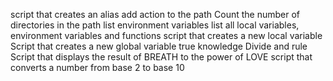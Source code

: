 script that creates an alias
add action to the path
Count the number of directories in the path
list environment variables
list all local variables, environment variables and functions
script that creates a new local variable
Script that creates a new global variable
true knowledge
Divide and rule
Script that displays the result of BREATH to the power of LOVE
script that converts a number from base 2 to base 10
